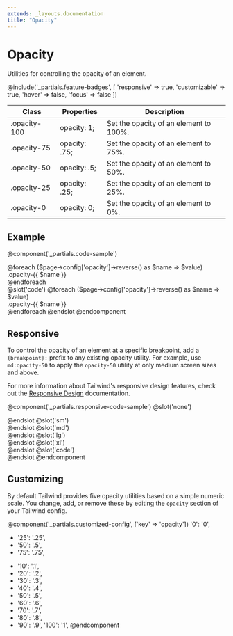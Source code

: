 ```yaml
---
extends: _layouts.documentation
title: "Opacity"
---
```


# Opacity

<div class="text-xl text-slate-light mb-4">
    Utilities for controlling the opacity of an element.
</div>

@include('_partials.feature-badges', [
    'responsive' => true,
    'customizable' => true,
    'hover' => false,
    'focus' => false
])

<div class="border-t border-grey-lighter">
    <table class="w-full text-left" style="border-collapse: collapse;">
        <thead>
          <tr>
              <th class="text-sm font-semibold text-grey-darker p-2 bg-grey-lightest">Class</th>
              <th class="text-sm font-semibold text-grey-darker p-2 bg-grey-lightest">Properties</th>
              <th class="text-sm font-semibold text-grey-darker p-2 bg-grey-lightest">Description</th>
          </tr>
        </thead>
        <tbody class="align-baseline">
            <tr>
                <td class="p-2 border-t border-smoke font-mono text-xs text-purple-dark">.opacity-100</td>
                <td class="p-2 border-t border-smoke font-mono text-xs text-blue-dark">opacity: 1;</td>
                <td class="p-2 border-t border-smoke text-sm text-grey-darker">Set the opacity of an element to 100%.</td>
            </tr>
            <tr>
                <td class="p-2 border-t border-smoke-light font-mono text-xs text-purple-dark">.opacity-75</td>
                <td class="p-2 border-t border-smoke-light font-mono text-xs text-blue-dark">opacity: .75;</td>
                <td class="p-2 border-t border-smoke-light text-sm text-grey-darker">Set the opacity of an element to 75%.</td>
            </tr>
            <tr>
                <td class="p-2 border-t border-smoke-light font-mono text-xs text-purple-dark">.opacity-50</td>
                <td class="p-2 border-t border-smoke-light font-mono text-xs text-blue-dark">opacity: .5;</td>
                <td class="p-2 border-t border-smoke-light text-sm text-grey-darker">Set the opacity of an element to 50%.</td>
            </tr>
            <tr>
                <td class="p-2 border-t border-smoke-light font-mono text-xs text-purple-dark">.opacity-25</td>
                <td class="p-2 border-t border-smoke-light font-mono text-xs text-blue-dark">opacity: .25;</td>
                <td class="p-2 border-t border-smoke-light text-sm text-grey-darker">Set the opacity of an element to 25%.</td>
            </tr>
            <tr>
                <td class="p-2 border-t border-smoke-light font-mono text-xs text-purple-dark">.opacity-0</td>
                <td class="p-2 border-t border-smoke-light font-mono text-xs text-blue-dark">opacity: 0;</td>
                <td class="p-2 border-t border-smoke-light text-sm text-grey-darker">Set the opacity of an element to 0%.</td>
            </tr>
        </tbody>
    </table>
</div>

## Example

@component('_partials.code-sample')
<div class="flex -mx-2">
@foreach ($page->config['opacity']->reverse() as $name => $value)
    <div class="flex-1 text-slate text-center bg-smoke px-4 py-2 mx-2 opacity-{{ $name }}">.opacity-{{ $name }}</div>
@endforeach
</div>
@slot('code')
@foreach ($page->config['opacity']->reverse() as $name => $value)
<div class="opacity-{{ $name }}">.opacity-{{ $name }}</div>
@endforeach
@endslot
@endcomponent

## Responsive

To control the opacity of an element at a specific breakpoint, add a `{breakpoint}:` prefix to any existing opacity utility. For example, use `md:opacity-50` to apply the `opacity-50` utility at only medium screen sizes and above.

For more information about Tailwind's responsive design features, check out the [Responsive Design](/workflow/responsive-design) documentation.

@component('_partials.responsive-code-sample')
@slot('none')
<div class="text-center">
    <div class="px-4 py-2 bg-smoke opacity-100 w-24 h-24 rounded-full inline-block"></div>
</div>
@endslot
@slot('sm')
<div class="text-center">
    <div class="px-4 py-2 bg-smoke opacity-75 w-24 h-24 rounded-full inline-block"></div>
</div>
@endslot
@slot('md')
<div class="text-center">
    <div class="px-4 py-2 bg-smoke opacity-50 w-24 h-24 rounded-full inline-block"></div>
</div>
@endslot
@slot('lg')
<div class="text-center">
    <div class="px-4 py-2 bg-smoke opacity-25 w-24 h-24 rounded-full inline-block"></div>
</div>
@endslot
@slot('xl')
<div class="text-center">
    <div class="px-4 py-2 bg-smoke opacity-0 w-24 h-24 rounded-full inline-block"></div>
</div>
@endslot
@slot('code')
<div class="none:opacity-100 sm:opacity-75 md:opacity-50 lg:opacity-25 xl:opacity-0 ...">
    <!-- ... -->
</div>
@endslot
@endcomponent

## Customizing

By default Tailwind provides five opacity utilities based on a simple numeric scale. You change, add, or remove these by editing the `opacity` section of your Tailwind config.

@component('_partials.customized-config', ['key' => 'opacity'])
  '0': '0',
- '25': '.25',
- '50': '.5',
- '75': '.75',
+ '10': '.1',
+ '20': '.2',
+ '30': '.3',
+ '40': '.4',
+ '50': '.5',
+ '60': '.6',
+ '70': '.7',
+ '80': '.8',
+ '90': '.9',
  '100': '1',
@endcomponent
